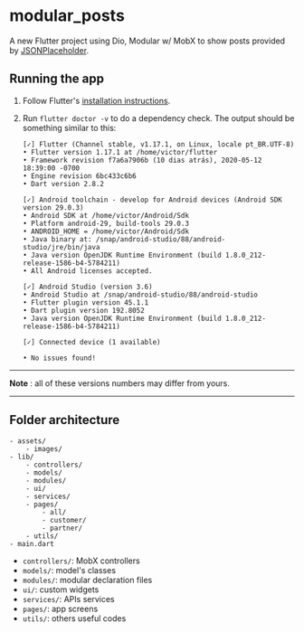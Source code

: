 # modular_posts

A new Flutter project using Dio, Modular w/ MobX to show posts provided by [JSONPlaceholder](https://jsonplaceholder.typicode.com/posts).

## Running the app

1. Follow Flutter's [installation instructions](https://flutter.dev/docs/get-started/install).
2. Run `flutter doctor -v` to do a dependency check. The output should be
 something similar to this:

   ```Terminal
   [✓] Flutter (Channel stable, v1.17.1, on Linux, locale pt_BR.UTF-8)
   • Flutter version 1.17.1 at /home/victor/flutter
   • Framework revision f7a6a7906b (10 dias atrás), 2020-05-12 18:39:00 -0700
   • Engine revision 6bc433c6b6
   • Dart version 2.8.2

   [✓] Android toolchain - develop for Android devices (Android SDK version 29.0.3)
   • Android SDK at /home/victor/Android/Sdk
   • Platform android-29, build-tools 29.0.3
   • ANDROID_HOME = /home/victor/Android/Sdk
   • Java binary at: /snap/android-studio/88/android-studio/jre/bin/java
   • Java version OpenJDK Runtime Environment (build 1.8.0_212-release-1586-b4-5784211)
   • All Android licenses accepted.

   [✓] Android Studio (version 3.6)
   • Android Studio at /snap/android-studio/88/android-studio
   • Flutter plugin version 45.1.1
   • Dart plugin version 192.8052
   • Java version OpenJDK Runtime Environment (build 1.8.0_212-release-1586-b4-5784211)

   [✓] Connected device (1 available)

   • No issues found!

   ```

---
**Note** : all of these versions numbers may differ from yours.

---

## Folder architecture

```Folder
- assets/
    - images/
- lib/
    - controllers/
    - models/
    - modules/
    - ui/
    - services/
    - pages/
        - all/
        - customer/
        - partner/
    - utils/
- main.dart
```

- `controllers/`: MobX controllers
- `models/`: model's classes
- `modules/`: modular declaration files
- `ui/`: custom widgets
- `services/`: APIs services
- `pages/`: app screens
- `utils/`: others useful codes
